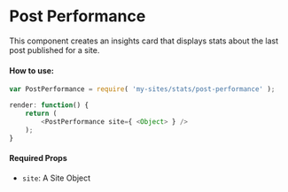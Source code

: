Post Performance
====================
This component creates an insights card that displays stats about the last post published for a site.


#### How to use:

```js
var PostPerformance = require( 'my-sites/stats/post-performance' );

render: function() {
    return (
  		<PostPerformance site={ <Object> } />
    );
}
```

#### Required Props

* `site`: A Site Object